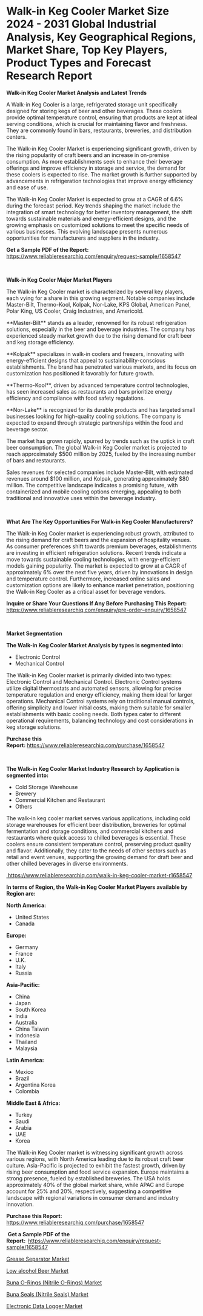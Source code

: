 <p><h1>Walk-in Keg Cooler Market Size 2024 - 2031 Global Industrial Analysis, Key Geographical Regions, Market Share, Top Key Players, Product Types and Forecast Research Report</h1></p><p><strong>Walk-in Keg Cooler Market Analysis and Latest Trends</strong></p>
<p><p>A Walk-in Keg Cooler is a large, refrigerated storage unit specifically designed for storing kegs of beer and other beverages. These coolers provide optimal temperature control, ensuring that products are kept at ideal serving conditions, which is crucial for maintaining flavor and freshness. They are commonly found in bars, restaurants, breweries, and distribution centers.</p><p>The Walk-in Keg Cooler Market is experiencing significant growth, driven by the rising popularity of craft beers and an increase in on-premise consumption. As more establishments seek to enhance their beverage offerings and improve efficiency in storage and service, the demand for these coolers is expected to rise. The market growth is further supported by advancements in refrigeration technologies that improve energy efficiency and ease of use.</p><p>The Walk-in Keg Cooler Market is expected to grow at a CAGR of 6.6% during the forecast period. Key trends shaping the market include the integration of smart technology for better inventory management, the shift towards sustainable materials and energy-efficient designs, and the growing emphasis on customized solutions to meet the specific needs of various businesses. This evolving landscape presents numerous opportunities for manufacturers and suppliers in the industry.</p></p>
<p><strong>Get a Sample PDF of the Report:&nbsp;</strong> <a href="https://www.reliableresearchiq.com/enquiry/request-sample/1658547?utm_campaign=104&utm_medium=2&utm_source=Github&utm_content=ia&utm_term=28092024&utm_id=walk-in-keg-cooler">https://www.reliableresearchiq.com/enquiry/request-sample/1658547</a></p>
<p>&nbsp;</p>
<p><strong>Walk-in Keg Cooler Major Market Players</strong></p>
<p><p>The Walk-in Keg Cooler market is characterized by several key players, each vying for a share in this growing segment. Notable companies include Master-Bilt, Thermo-Kool, Kolpak, Nor-Lake, KPS Global, American Panel, Polar King, US Cooler, Craig Industries, and Americold.</p><p>**Master-Bilt** stands as a leader, renowned for its robust refrigeration solutions, especially in the beer and beverage industries. The company has experienced steady market growth due to the rising demand for craft beer and keg storage efficiency. </p><p>**Kolpak** specializes in walk-in coolers and freezers, innovating with energy-efficient designs that appeal to sustainability-conscious establishments. The brand has penetrated various markets, and its focus on customization has positioned it favorably for future growth.</p><p>**Thermo-Kool**, driven by advanced temperature control technologies, has seen increased sales as restaurants and bars prioritize energy efficiency and compliance with food safety regulations. </p><p>**Nor-Lake** is recognized for its durable products and has targeted small businesses looking for high-quality cooling solutions. The company is expected to expand through strategic partnerships within the food and beverage sector.</p><p>The market has grown rapidly, spurred by trends such as the uptick in craft beer consumption. The global Walk-in Keg Cooler market is projected to reach approximately $500 million by 2025, fueled by the increasing number of bars and restaurants.</p><p>Sales revenues for selected companies include Master-Bilt, with estimated revenues around $100 million, and Kolpak, generating approximately $80 million. The competitive landscape indicates a promising future, with containerized and mobile cooling options emerging, appealing to both traditional and innovative uses within the beverage industry.</p></p>
<p>&nbsp;</p>
<p><strong>What Are The Key Opportunities For Walk-in Keg Cooler Manufacturers?</strong></p>
<p><p>The Walk-in Keg Cooler market is experiencing robust growth, attributed to the rising demand for craft beers and the expansion of hospitality venues. As consumer preferences shift towards premium beverages, establishments are investing in efficient refrigeration solutions. Recent trends indicate a move towards sustainable cooling technologies, with energy-efficient models gaining popularity. The market is expected to grow at a CAGR of approximately 6% over the next five years, driven by innovations in design and temperature control. Furthermore, increased online sales and customization options are likely to enhance market penetration, positioning the Walk-in Keg Cooler as a critical asset for beverage vendors.</p></p>
<p><strong>Inquire or Share Your Questions If Any Before Purchasing This Report:</strong> <a href="https://www.reliableresearchiq.com/enquiry/pre-order-enquiry/1658547?utm_campaign=104&utm_medium=2&utm_source=Github&utm_content=ia&utm_term=28092024&utm_id=walk-in-keg-cooler">https://www.reliableresearchiq.com/enquiry/pre-order-enquiry/1658547</a></p>
<p>&nbsp;</p>
<p><strong>Market Segmentation</strong></p>
<p><strong>The Walk-in Keg Cooler Market Analysis by types is segmented into:</strong></p>
<p><ul><li>Electronic Control</li><li>Mechanical Control</li></ul></p>
<p><p>The Walk-in Keg Cooler market is primarily divided into two types: Electronic Control and Mechanical Control. Electronic Control systems utilize digital thermostats and automated sensors, allowing for precise temperature regulation and energy efficiency, making them ideal for larger operations. Mechanical Control systems rely on traditional manual controls, offering simplicity and lower initial costs, making them suitable for smaller establishments with basic cooling needs. Both types cater to different operational requirements, balancing technology and cost considerations in keg storage solutions.</p></p>
<p><strong>Purchase this Report:&nbsp;</strong><a href="https://www.reliableresearchiq.com/purchase/1658547?utm_campaign=104&utm_medium=2&utm_source=Github&utm_content=ia&utm_term=28092024&utm_id=walk-in-keg-cooler">https://www.reliableresearchiq.com/purchase/1658547</a></p>
<p>&nbsp;</p>
<p><strong>The Walk-in Keg Cooler Market Industry Research by Application is segmented into:</strong></p>
<p><ul><li>Cold Storage Warehouse</li><li>Brewery</li><li>Commercial Kitchen and Restaurant</li><li>Others</li></ul></p>
<p><p>The walk-in keg cooler market serves various applications, including cold storage warehouses for efficient beer distribution, breweries for optimal fermentation and storage conditions, and commercial kitchens and restaurants where quick access to chilled beverages is essential. These coolers ensure consistent temperature control, preserving product quality and flavor. Additionally, they cater to the needs of other sectors such as retail and event venues, supporting the growing demand for draft beer and other chilled beverages in diverse environments.</p></p>
<p><a href="https://www.reliableresearchiq.com/walk-in-keg-cooler-market-r1658547?utm_campaign=104&utm_medium=2&utm_source=Github&utm_content=ia&utm_term=28092024&utm_id=walk-in-keg-cooler">&nbsp;https://www.reliableresearchiq.com/walk-in-keg-cooler-market-r1658547</a></p>
<p><strong>In terms of Region, the Walk-in Keg Cooler Market Players available by Region are:</strong></p>
<p>
    <p> <strong> North America: </strong>
        <ul>
            <li>United States</li>
            <li>Canada</li>
        </ul>
        </p> 
    <p> <strong> Europe: </strong>
        <ul>
            <li>Germany</li>
            <li>France</li>
            <li>U.K.</li>
            <li>Italy</li>
            <li>Russia</li>
        </ul>
        </p> 
    <p> <strong> Asia-Pacific: </strong>
        <ul>
            <li>China</li>
            <li>Japan</li>
            <li>South Korea</li>
            <li>India</li>
            <li>Australia</li>
            <li>China Taiwan</li>
            <li>Indonesia</li>
            <li>Thailand</li>
            <li>Malaysia</li>
        </ul>
        </p> 
    <p> <strong> Latin America: </strong>
        <ul>
            <li>Mexico</li>
            <li>Brazil</li>
            <li>Argentina Korea</li>
            <li>Colombia</li>
        </ul>
        </p> 
    <p> <strong> Middle East & Africa: </strong>
        <ul>
            <li>Turkey</li>
            <li>Saudi</li>
            <li>Arabia</li>
            <li>UAE</li>
            <li>Korea</li>
        </ul>
    </p>
    </p>
<p><p>The Walk-in Keg Cooler market is witnessing significant growth across various regions, with North America leading due to its robust craft beer culture. Asia-Pacific is projected to exhibit the fastest growth, driven by rising beer consumption and food service expansion. Europe maintains a strong presence, fueled by established breweries. The USA holds approximately 40% of the global market share, while APAC and Europe account for 25% and 20%, respectively, suggesting a competitive landscape with regional variations in consumer demand and industry innovation.</p></p>
<p><strong>Purchase this Report: </strong><a href="https://www.reliableresearchiq.com/purchase/1658547?utm_campaign=104&utm_medium=2&utm_source=Github&utm_content=ia&utm_term=28092024&utm_id=walk-in-keg-cooler">https://www.reliableresearchiq.com/purchase/1658547</a></p>
<p>&nbsp;<strong>Get a Sample PDF of the Report:&nbsp;&nbsp;</strong><a href="https://www.reliableresearchiq.com/enquiry/request-sample/1658547?utm_campaign=104&utm_medium=2&utm_source=Github&utm_content=ia&utm_term=28092024&utm_id=walk-in-keg-cooler">https://www.reliableresearchiq.com/enquiry/request-sample/1658547</a></p>
<p><strong></strong></p>
<p><p><a href="https://issuu.com/reportprime-2/docs/grease-separator-market-size-2030.p_3a77ab76f9e05d?utm_campaign=104&utm_medium=2&utm_source=Github&utm_content=ia&utm_term=28092024&utm_id=walk-in-keg-cooler">Grease Separator Market</a></p><p><a href="https://www.linkedin.com/pulse/low-alcohol-beer-market-emerging-trends-future-prospects-nnage?trackingId=hUUXji1%2FT4u3KJtyAkZaiQ%3D%3D&utm_campaign=104&utm_medium=2&utm_source=Github&utm_content=ia&utm_term=28092024&utm_id=walk-in-keg-cooler">Low alcohol Beer Market</a></p><p><a href="https://github.com/darientvns/Market-Research-Report-List-1/blob/main/buna-o-rings-nitrile-o-rings-market.md?utm_campaign=104&utm_medium=2&utm_source=Github&utm_content=ia&utm_term=28092024&utm_id=walk-in-keg-cooler">Buna O-Rings (Nitrile O-Rings) Market</a></p><p><a href="https://github.com/ardellegief/Market-Research-Report-List-1/blob/main/buna-seals-nitrile-seals-market.md?utm_campaign=104&utm_medium=2&utm_source=Github&utm_content=ia&utm_term=28092024&utm_id=walk-in-keg-cooler">Buna Seals (Nitrile Seals) Market</a></p><p><a href="https://www.linkedin.com/pulse/future-trends-global-electronic-data-logger-market-insights-mrubc?trackingId=On1WSU3ETGms3gp8RUkHXQ%3D%3D&utm_campaign=104&utm_medium=2&utm_source=Github&utm_content=ia&utm_term=28092024&utm_id=walk-in-keg-cooler">Electronic Data Logger Market</a></p></p>